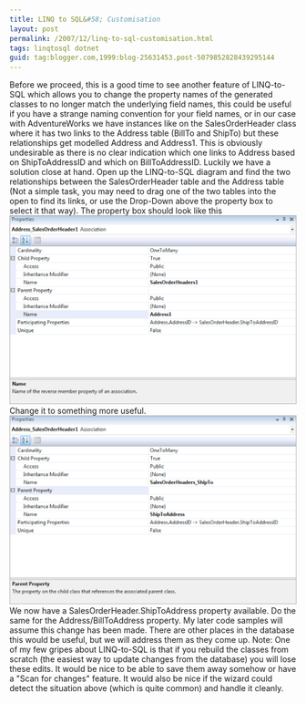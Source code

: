 ```yaml
---
title: LINQ to SQL&#58; Customisation
layout: post
permalink: /2007/12/linq-to-sql-customisation.html
tags: linqtosql dotnet
guid: tag:blogger.com,1999:blog-25631453.post-5079852828439295144
---
```


Before we proceed, this is a good time to see another feature of LINQ-to-SQL which allows you to change the property names of the generated classes to no longer match the underlying field names, this could be useful if you have a strange naming convention for your field names, or in our case with AdventureWorks we have instances like on the SalesOrderHeader class where it has two links to the Address table (BillTo and ShipTo) but these relationships get modelled Address and Address1.    This is obviously undesirable as there is no clear indication which one links to Address based on ShipToAddressID and which on BillToAddressID.     Luckily we have a solution close at hand.
Open up the LINQ-to-SQL diagram and find the two relationships between the SalesOrderHeader table and the Address table (Not a simple task, you may need to drag one of the two tables into the open to find its links, or use the Drop-Down above the property box to select it that way). The property box should look like this
![Address1](/images/1382874053706.png) 
Change it to something more useful.
![ShipToAddress](/images/1382874053707.png) 
We now have a SalesOrderHeader.ShipToAddress property available. Do the same for the Address/BillToAddress property. My later code samples will assume this change has been made.    There are other places in the database this would be useful, but we will address them as they come up.
Note: One of my few gripes about LINQ-to-SQL is that if you rebuild the classes from scratch (the easiest way to update changes from the database) you will lose these edits. It would be nice to be able to save them away somehow or have a "Scan for changes" feature. It would also be nice if the wizard could detect the situation above (which is quite common) and handle it cleanly.

